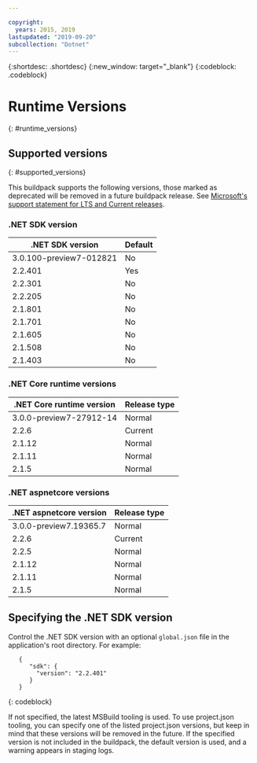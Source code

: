 ```yaml
---

copyright:
  years: 2015, 2019
lastupdated: "2019-09-20"
subcollection: "Dotnet"
---
```


{:shortdesc: .shortdesc}
{:new_window: target="_blank"}
{:codeblock: .codeblock}


# Runtime Versions
{: #runtime_versions}

## Supported versions
{: #supported_versions}

This buildpack supports the following versions, those marked as deprecated will be removed in a future buildpack release.  See [Microsoft's support statement for LTS and Current releases](https://www.microsoft.com/net/core/support).


### .NET SDK version

| .NET SDK version        | Default          |
|-------------------------|------------------|
| 3.0.100-preview7-012821 |   No             |
| 2.2.401                 |   Yes            |
| 2.2.301                 |   No             |
| 2.2.205                 |   No             |
| 2.1.801                 |   No             |
| 2.1.701                 |   No             |
| 2.1.605                 |   No             |
| 2.1.508                 |   No             |
| 2.1.403                 |   No             |


### .NET Core runtime versions

| .NET Core runtime version | Release type      |
|---------------------------|-------------------|
| 3.0.0-preview7-27912-14   | Normal            |
| 2.2.6                     | Current           |  
| 2.1.12                    | Normal            |
| 2.1.11                    | Normal            |
| 2.1.5                     | Normal            |


### .NET aspnetcore versions

| .NET aspnetcore version | Release type        |
|---------------------------|-------------------|
| 3.0.0-preview7.19365.7    | Normal            |
| 2.2.6                     | Current           |  
| 2.2.5                     | Normal            |
| 2.1.12                    | Normal            |
| 2.1.11                    | Normal            |
| 2.1.5                     | Normal            |




## Specifying the .NET SDK version

Control the .NET SDK version with an optional `global.json` file in the application's root directory. For example:
```
   {
      "sdk": {
        "version": "2.2.401"
      }
   }
```
{: codeblock}

If not specified, the latest MSBuild tooling is used.  To use project.json tooling, you can specify one of the listed project.json versions, but keep in mind that these versions will be removed in the future.  If the specified version is not included in the buildpack, the default version is used, and a warning appears in staging logs.

